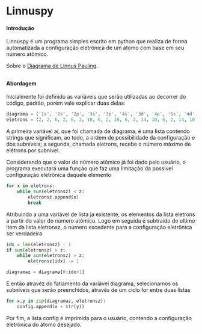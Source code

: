 # Linnuspy
#### Introdução

Linnuspy é um programa simples escrito em python que realiza de forma automatizada a configuração eletrônica de um átomo com base em seu número atômico.

Sobre o [Diagrama de Linnus Pauling](https://pt.wikipedia.org/wiki/Princ%C3%ADpio_de_Aufbau).

##

#### Abordagem

Inicialmente foi definido as variáveis que serão utilizadas ao decorrer do código, padrão, porém vale explicar duas delas:
```python
diagrama = ('1s', '2s', '2p', '3s', '3p', '4s', '3d', '4p', '5s', '4d', '5p', '6s', '4f', '5d', '6p', '7s', '5f', '6d')
eletrons = (2, 2, 6, 2, 6, 2, 10, 6, 2, 10, 6, 2, 14, 10, 6, 2, 14, 10)
```
A primeira variável aí, que foi chamada de diagrama, é uma lista contendo strings que significam, ao todo, a ordem de possibilidade da configuração e dos subníveis; a segunda, chamada eletrons, recebe o número máximo de elétrons por subnível.

Considerando que o valor do número atômico já foi dado pelo usuário, o programa executará uma função que faz uma limitação da possivel configuração eletrônica daquele elemento
```python
for x in eletrons:
    while sum(eletronsz) < z:
        eletronsz.append(x)
        break
```
Atribuindo a uma variável de lista ja existente, os elementos da lista eletrons a partir do valor do número atômico. Logo em seguida é subtraido do ultimo item da lista eletronsz, o número excedente para a configuração eletrônica ser verdadeira
```python
idx = len(eletronsz) - 1
if sum(eletronsz) > z:
    while sum(eletronsz) > z:
        eletronsz[idx] -= 1

diagramaz = diagrama[0:idx+1]
```
E então atravéz do fatiamento da variável diagrama, selecionamos os subníveis que serão preenchidos, através de um ciclo for entre duas listas
```python
for x,y in zip(diagramaz, eletronsz):
    config.append(x + str(y))
```
Por fim, a lista config é imprimida para o usuário, contendo a configuração eletrônica do átomo desejado.
